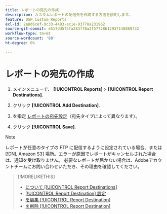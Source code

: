 ```yaml
---
title: レポートの宛先の作成
description: カスタムレポートの配信先を作成する方法を説明します。
feature: DSP Custom Reports
exl-id: 2a8d6cef-9c33-4483-ac1e-93778a231962
source-git-commit: e517dd5f5fa283ff8a2f57728612937148889732
workflow-type: tm+mt
source-wordcount: '88'
ht-degree: 0%

---
```


# レポートの宛先の作成

1. メインメニューで、 **[!UICONTROL Reports]** > **[!UICONTROL Report Destinations]**.

1. クリック **[!UICONTROL Add Destination]**.

1. を指定 [レポートの宛先設定](/help/dsp/reports/report-destinations/report-destination-settings.md)（宛先タイプによって異なります）。

1. クリック **[!UICONTROL Save]**.

>[!NOTE]
>
> レポートが任意のタイプの FTP に配信するように設定されている場合、または [!DNL Amazon S3] 場所。エラーが原因でレポートがキャンセルされた場合は、通知を受け取りません。 必要なレポートが届かない場合は、Adobeアカウントチームにお問い合わせいただき、その理由を確認してください。

>[!MORELIKETHIS]
>
>* [について [!UICONTROL Report Destinations]](/help/dsp/reports/report-destinations/report-destination-about.md)
>* [[!UICONTROL Report Destination] 設定](/help/dsp/reports/report-destinations/report-destination-settings.md)
>* [を編集 [!UICONTROL Report Destination]](/help/dsp/reports/report-destinations/report-destination-edit.md)
>* [を削除 [!UICONTROL Report Destination]](/help/dsp/reports/report-destinations/report-destination-delete.md)

